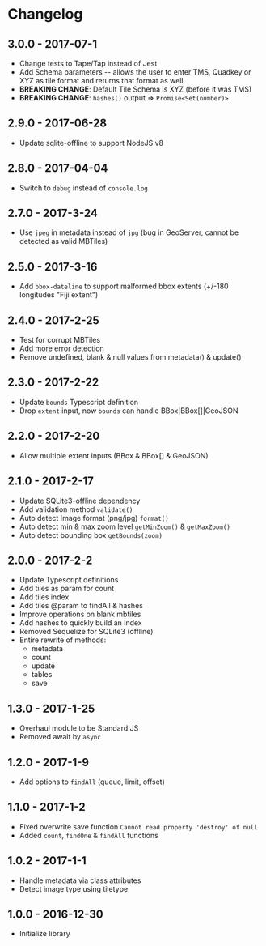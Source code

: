 
# Changelog

## 3.0.0 - 2017-07-1

- Change tests to Tape/Tap instead of Jest
- Add Schema parameters -- allows the user to enter TMS, Quadkey or XYZ as tile format and returns that format as well.
- **BREAKING CHANGE**: Default Tile Schema is XYZ (before it was TMS)
- **BREAKING CHANGE**: `hashes()` output => `Promise<Set(number)>`

## 2.9.0 - 2017-06-28

- Update sqlite-offline to support NodeJS v8

## 2.8.0 - 2017-04-04

- Switch to `debug` instead of `console.log`

## 2.7.0 - 2017-3-24

- Use `jpeg` in metadata instead of `jpg` (bug in GeoServer, cannot be detected as valid MBTiles)

## 2.5.0 - 2017-3-16

- Add `bbox-dateline` to support malformed bbox extents (+/-180 longitudes "Fiji extent")

## 2.4.0 - 2017-2-25

- Test for corrupt MBTiles
- Add more error detection
- Remove undefined, blank & null values from metadata() & update()

## 2.3.0 - 2017-2-22

- Update `bounds` Typescript definition
- Drop `extent` input, now `bounds` can handle BBox|BBox[]|GeoJSON

## 2.2.0 - 2017-2-20

- Allow multiple extent inputs (BBox & BBox[] & GeoJSON)

## 2.1.0 - 2017-2-17

- Update SQLite3-offline dependency
- Add validation method `validate()`
- Auto detect Image format (png/jpg) `format()`
- Auto detect min & max zoom level `getMinZoom()` & `getMaxZoom()`
- Auto detect bounding box `getBounds(zoom)`

## 2.0.0 - 2017-2-2

- Update Typescript definitions
- Add tiles as param for count
- Add tiles index
- Add tiles @param to findAll & hashes
- Improve operations on blank mbtiles
- Add hashes to quickly build an index
- Removed Sequelize for SQLite3 (offline)
- Entire rewrite of methods:
  - metadata
  - count
  - update
  - tables
  - save

## 1.3.0 - 2017-1-25

- Overhaul module to be Standard JS
- Removed await by `async`

## 1.2.0 - 2017-1-9

- Add options to `findAll` (queue, limit, offset)

## 1.1.0 - 2017-1-2

- Fixed overwrite save function `Cannot read property 'destroy' of null`
- Added `count`, `findOne` & `findAll` functions

## 1.0.2 - 2017-1-1

- Handle metadata via class attributes
- Detect image type using tiletype

## 1.0.0 - 2016-12-30

- Initialize library
